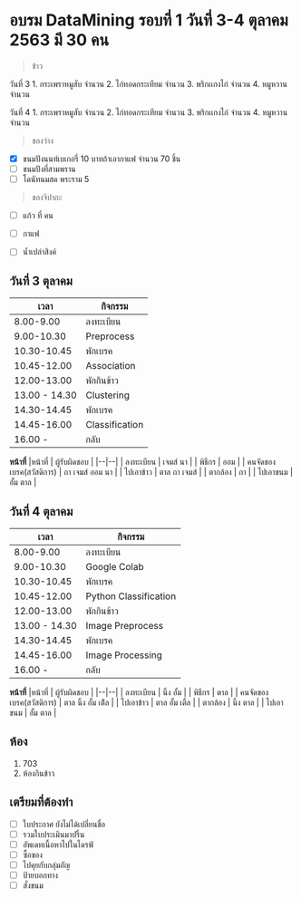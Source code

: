 # อบรม DataMining รอบที่ 1 วันที่ 3-4 ตุลาคม 2563 มี 30 คน

> ข้าว

วันที่ 3 1. กระเพราหมูสับ จำนวน 2. ไก่ทอดกระเทียม จำนวน 3. พริกเเกงไก่ จำนวน 4. หมูหวาน จำนวน

วันที่ 4 1. กระเพราหมูสับ จำนวน 2. ไก่ทอดกระเทียม จำนวน 3. พริกเเกงไก่ จำนวน 4. หมูหวาน จำนวน

> ของว่าง

- [x] ขนมปังนนท์เบเกอรี่ 10 บาทถ้าเอากาแฟ จำนวน 70 ชิ้น 
- [ ]  ขนมปังที่สามพราน
- [ ] โดนัทนมสด พระราม 5

> ของจิปาถะ

- [ ] แก้ว ที่ คน 
- [ ] กาแฟ 
- [ ] น้ำเปล่าสิงค์


## วันที่ 3 ตุลาคม

|เวลา| กิจกรรม | 
|--|--|
| 8.00-9.00 |ลงทะเบียน  |
|9.00-10.30|Preprocess|
| 10.30-10.45|พักเบรค  |
|10.45-12.00|Association|
| 12.00-13.00|พักกินข้าว  |
|13.00 - 14.30|Clustering|
| 14.30-14.45|พักเบรค  |
|14.45-16.00|Classification|
| 16.00 -  |กลับ  |

**หน้าที่**
|หน้าที่  | ผู้รับผิดชอบ | 
|--|--|
| ลงทะเบียน | เจมส์ นา  |
| พิธีกร | ออม |
| คนจัดของเบรค(สวัสดิการ) | ถา เจมส์ ออม นา |
| ไปเอาข้าว | ตาล ถา เจมส์ |
| ตากล้อง | ถา |
| ไปเอาขนม | อั้ม ตาล |

## วันที่ 4 ตุลาคม

|เวลา| กิจกรรม | 
|--|--|
| 8.00-9.00 |ลงทะเบียน  |
|9.00-10.30|Google Colab|
| 10.30-10.45|พักเบรค  |
|10.45-12.00|Python Classification|
| 12.00-13.00|พักกินข้าว  |
|13.00 - 14.30|Image Preprocess|
| 14.30-14.45|พักเบรค  |
|14.45-16.00|Image Processing|
| 16.00 -  |กลับ  |


**หน้าที่**
|หน้าที่  | ผู้รับผิดชอบ | 
|--|--|
| ลงทะเบียน | นิ้ง อั้ม  |
| พิธีกร | ตาล |
| คนจัดของเบรค(สวัสดิการ) | ตาล นิ้ง อั้ม เต้ิล |
| ไปเอาข้าว | ตาล อั้ม เติ้ล |
| ตากล้อง | นิ้ง ตาล |
| ไปเอาขนม | อั้ม ตาล |

## ห้อง

 1. 703
 2. ห้องกินข้าว 


## เตรียมที่ต้องทำ

 - [ ] ใบประกาศ ยังไม่ได้เปลี่ยนชื่อ
 - [ ] รวมใบประเมินมาปริ้น
 - [ ] อัพเดทเนื้อหาไปในไดรฟ์
 - [ ] ซื้อของ
 - [ ] ไปคุยกับกลุ่มอัญ
 - [ ] ป้ายบอกทาง
 - [ ] สั่งขนม
